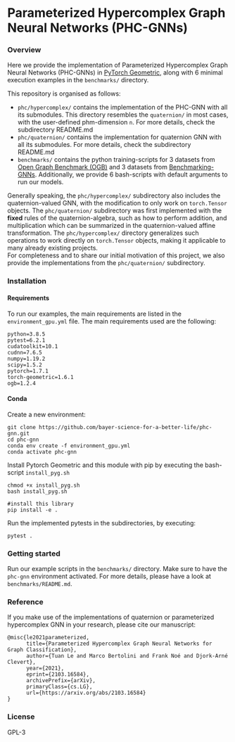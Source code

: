 # Parameterized Hypercomplex Graph Neural Networks (PHC-GNNs)

### Overview
Here we provide the implementation of Parameterized Hypercomplex Graph Neural Networks (PHC-GNNs) in [PyTorch Geometric](https://github.com/rusty1s/pytorch_geometric),
along with 6 minimal execution examples in the `benchmarks/` directory.
  
  
This repository is organised as follows:
* `phc/hypercomplex/` contains the implementation of the PHC-GNN with all its submodules. This directory resembles the
`quaternion/` in most cases, with the user-defined phm-dimension `n`. For more details, check the subdirectory README.md
* `phc/quaternion/` contains the implementation for quaternion GNN with all its submodules.  For more details, check the subdirectory README.md
* `benchmarks/` contains the python training-scripts for 3 datasets from [Open Graph Benchmark (OGB)](https://github.com/snap-stanford/ogb) and 3 datasets from 
[Benchmarking-GNNs](https://github.com/graphdeeplearning/benchmarking-gnns). Additionally, we provide 6 bash-scripts
with default arguments to run our models.  

Generally speaking, the `phc/hypercomplex/` subdirectory also includes the quaternion-valued GNN, with the modification to only work on `torch.Tensor` objects.
The `phc/quaternion/` subdirectory was first implemented with the **fixed** rules of the quaternion-algebra, such as how to perform addition, and multiplication which can be summarized in the quaternion-valued affine transformation.
The `phc/hypercomplex/` directory generalizes such operations to work directly on `torch.Tensor` objects, making it applicable to many already existing projects.  
For completeness and to share our initial motivation of this project, we also provide the implementations from the `phc/quaternion/` subdirectory.

### Installation
#### Requirements
To run our examples, the main requirements are listed in the `environment_gpu.yml` file. The main requirements used are the following:
```
python=3.8.5
pytest=6.2.1
cudatoolkit=10.1
cudnn=7.6.5
numpy=1.19.2
scipy=1.5.2
pytorch=1.7.1
torch-geometric=1.6.1
ogb=1.2.4
```

#### Conda
Create a new environment:
```
git clone https://github.com/bayer-science-for-a-better-life/phc-gnn.git
cd phc-gnn
conda env create -f environment_gpu.yml
conda activate phc-gnn
```
Install Pytorch Geometric and this module with pip by executing the bash-script `install_pyg.sh`
```
chmod +x install_pyg.sh
bash install_pyg.sh

#install this library
pip install -e .
```

Run the implemented pytests in the subdirectories, by executing:
```
pytest .
```

### Getting started
Run our example scripts in the `benchmarks/` directory. Make sure to have the `phc-gnn` environment activated.
For more details, please have a look at `benchmarks/README.md`.

### Reference
If you make use of the implementations of quaternion or parameterized hypercomplex GNN in your research, please cite our manuscript:
```
@misc{le2021parameterized,
      title={Parameterized Hypercomplex Graph Neural Networks for Graph Classification}, 
      author={Tuan Le and Marco Bertolini and Frank Noé and Djork-Arné Clevert},
      year={2021},
      eprint={2103.16584},
      archivePrefix={arXiv},
      primaryClass={cs.LG},
      url={https://arxiv.org/abs/2103.16584}
}
```

### License
GPL-3
